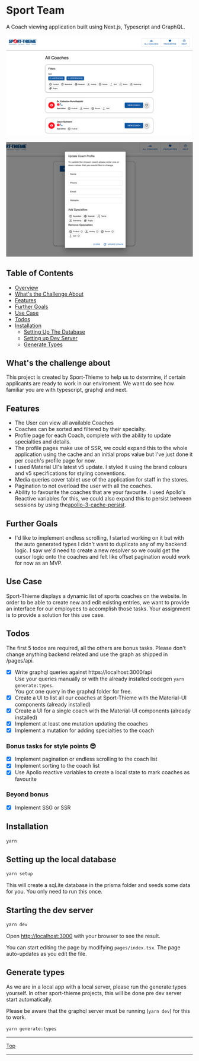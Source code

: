 # Sport Team 

A Coach viewing application built using Next.js, Typescript and GraphQL.

![Home](./public/images/Home_Readme.png)

![Edit](./public/images/Edit_Readme.png)

<!-- Table of Contents -->

## Table of Contents

- [Overview](#overview)
- [What's the Challenge About](#challenge)
- [Features](#features)
- [Further Goals](#further-goals)
- [Use Case](#use-case)
- [Todos](#todos)
- [Installation](#installation)
  - [Setting Up The Database](#setting-up-database)
  - [Setting up Dev Server](#dev-server)
  - [Generate Types](#types)

<!-- Challenge -->

## What's the challenge about

This project is created by Sport-Thieme to help us to determine, if certain applicants are ready to work in our enviroment.
We want do see how familiar you are with typescript, graphql and next.

<!-- Features -->

## Features

- The User can view all available Coaches
- Coaches can be sorted and filtered by their specialty.
- Profile page for each Coach, complete with the ability to update specialties and details.
- The profile pages make use of SSR, we could expand this to the whole application using the cache and an initial props value but I've just done it per coach's profile page for now.
- I used Material UI's latest v5 update. I styled it using the brand colours and v5 specifications for styling conventions.
- Media queries cover tablet use of the application for staff in the stores.
- Pagination to not overload the user with all the coaches.
- Ability to favourite the coaches that are your favourite. I used Apollo's Reactive variables for this, we could also expand this to persist between sessions by using the[apollo-3-cache-persist](https://github.com/apollographql/apollo-cache-persist).

<!-- Further Goals -->

## Further Goals

- I'd like to implement endless scrolling, I started working on it but with the auto generated types I didn't want to duplicate any of my backend logic. I saw we'd need to create a new resolver so we could get the cursor logic onto the coaches and felt like offset pagination would work for now as an MVP.

<!-- Use Case -->

## Use Case

Sport-Thieme displays a dynamic list of sports coaches on the website. In order to be able to create new and edit existing entries, we want to provide an interface for our employees to accomplish those tasks. Your assignment is to provide a solution for this use case.

<!-- Todos -->

## Todos

The first 5 todos are required, all the others are bonus tasks. Please don't change anything backend related and use the graph as shipped in /pages/api.

- [x] Write graphql queries against https://localhost:3000/api<br>Use your queries manually or with the already installed codegen `yarn generate:types`.<br>You got one query in the graphql folder for free.
- [x] Create a UI to list all our coaches at Sport-Thieme with the Material-UI components (already installed)
- [x] Create a UI for a single coach with the Material-UI components (already installed)
- [x] Implement at least one mutation updating the coaches
- [x] Implement a mutation for adding specialties to the coach

### Bonus tasks for style points 😎

- [x] Implement pagination or endless scrolling to the coach list
- [x] Implement sorting to the coach list
- [x] Use Apollo reactive variables to create a local state to mark coaches as favourite

### Beyond bonus

- [x] Implement SSG or SSR

<!-- Installation -->

## Installation

```bash
yarn
```

<!-- Setting Up Database -->

## Setting up the local database

```bash
yarn setup
```

This will create a sqLite database in the prisma folder and seeds some data for you.
You only need to run this once.

<!-- Dev Server -->

## Starting the dev server

```bash
yarn dev
```

Open [http://localhost:3000](http://localhost:3000) with your browser to see the result.

You can start editing the page by modifying `pages/index.tsx`. The page auto-updates as you edit the file.

<!-- types -->

## Generate types

As we are in a local app with a local server, please run the generate:types yourself.
In other sport-thieme projects, this will be done pre dev server start automatically.

Please be aware that the graphql server must be running (`yarn dev`) for this to work.

```bash
yarn generate:types
```


---

[Top](#table-of-contents)

---

</div>
